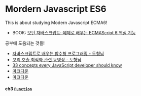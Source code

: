 # Mordern Javascript ES6


This is about studying Modern Javascript ECMA6!

- BOOK: [모던 자바스크립트: 예제로 배우는 ECMAScript 6 핵심 기능](https://www.aladin.co.kr/shop/wproduct.aspx?ItemId=122260559)

공부에 도움되는 것들!
- [자바스크립트로 배우는 함수형 프로그래밍 - 도형님](https://www.inflearn.com/course/%ED%95%A8%EC%88%98%ED%98%95-%ED%94%84%EB%A1%9C%EA%B7%B8%EB%9E%98%EB%B0%8D/)
- [꼬리 호출 최적화 관련 동영상 - 도형님](./ch3.Function.md#3-9)
- [33 concepts every JavaScript developer should know](https://github.com/leonardomso/33-js-concepts (edited))
- [마크다운](https://simhyejin.github.io/2016/06/30/Markdown-syntax/#headers)
- [마크다운](https://github.com/adam-p/markdown-here/wiki/Markdown-Cheatsheet)

#### ch3 [`Function`](./ch3.Function.md)
